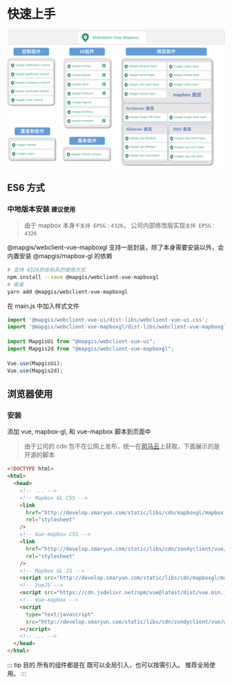 # 快速上手

![核心框架](../images/framework/webclient-vue-mapboxgl.png)

## ES6 方式

### 中地版本安装 `建议使用`

> 由于 mapbox 本身`不支持 EPSG：4326`， 公司内部修改版实现`支持 EPSG：4326`

@mapgis/webclient-vue-mapboxgl 支持一层封装，除了本身需要安装以外，会内置安装 @mapgis/mapbox-gl 的依赖

```bash
# 支持 4326的坐标系的使用方式
npm install --save @mapgis/webclient-vue-mapboxgl
# 或者
yarn add @mapgis/webclient-vue-mapboxgl
```

在 main.js 中加入样式文件

```js
import '@mapgis/webclient-vue-ui/dist-libs/webclient-vue-ui.css';
import '@mapgis/webclient-vue-mapboxgl/dist-libs/webclient-vue-mapboxgl.css';

import MapgisUi from "@mapgis/webclient-vue-ui";
import Mapgis2d from "@mapgis/webclient-vue-mapboxgl";

Vue.use(MapgisUi);
Vue.use(Mapgis2d);
```

## 浏览器使用

### 安装

添加 vue, mapbox-gl, 和 vue-mapbox 脚本到页面中

> 由于公司的 cdn 包不在公网上发布，统一在[司马云](http://www.smaryun.com)上获取，下面展示的是开源的脚本

```html
<!DOCTYPE html>
<html>
  <head>
    <!-- ... -->
    <!-- Mapbox GL CSS -->
    <link
      href="http://develop.smaryun.com/static/libs/cdn/mapboxgl/mapbox-gl.css"
      rel="stylesheet"
    />
    <!-- Vue-mapbox CSS -->
    <link
      href="http://develop.smaryun.com/static/libs/cdn/zondyclient/vue/webclient-vue-mapboxgl.css"
      rel="stylesheet"
    />
    <!-- Mapbox GL JS -->
    <script src="http://develop.smaryun.com/static/libs/cdn/mapboxgl/mapbox-gl.js"></script>
    <!-- VueJS -->
    <script src="https://cdn.jsdelivr.net/npm/vue@latest/dist/vue.min.js"></script>
    <!-- Vue-mapbox -->
    <script
      type="text/javascript"
      src="http://develop.smaryun.com/static/libs/cdn/zondyclient/vue/webclient-vue-mapboxgl.umd.min.js"
    ></script>
    <!-- ... -->
  </head>
</html>
```

::: tip 目的
所有的组件都是在 既可以全局引入，也可以按需引入。 推荐全局使用。
:::
